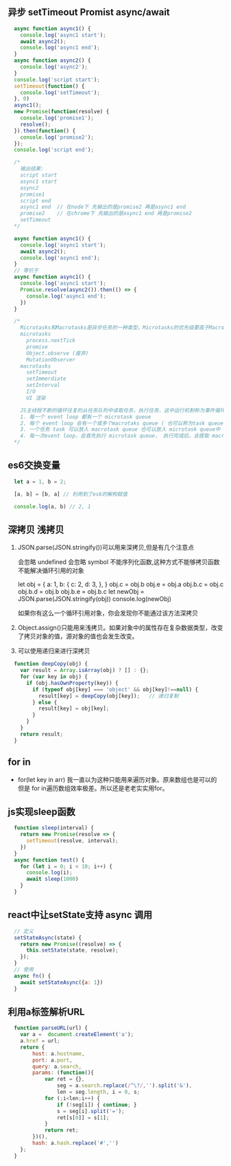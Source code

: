 ## 异步 setTimeout Promist async/await
```javascript
  async function async1() {
    console.log('async1 start');
    await async2();
    console.log('async1 end');
  }
  async function async2() {
    console.log('async2');
  }
  console.log('script start');
  setTimeout(function() {
    console.log('setTimeout');
  }, 0)
  async1();
  new Promise(function(resolve) {
    console.log('promise1');
    resolve();
  }).then(function() {
    console.log('promise2');
  });
  console.log('script end');

  /*
    输出结果: 
    script start
    async1 start
    async2
    promise1
    script end
    async1 end  // 在node下 先输出的是promise2 再是async1 end
    promise2    // 在chrome下 先输出的是async1 end 再是promise2
    setTimeout
  */

  async function async1() {
    console.log('async1 start');
    await async2();
    console.log('async1 end');
  }
  // 等价于
  async function async1() {
    console.log('async1 start');
    Promise.resolve(async2()).then(() => {
      console.log('async1 end');
    })
  }

  /*
    Microtasks和Macrotasks是异步任务的一种类型，Microtasks的优先级要高于Macrotasks，下面是它们所包含的api：
    microtasks
      process.nextTick
      promise
      Object.observe (废弃)
      MutationObserver
    macrotasks
      setTimeout
      setImmerdiate
      setInterval
      I/O
      UI 渲染

    JS主线程不断的循环往复的从任务队列中读取任务，执行任务，这中运行机制称为事件循环（event loop）。
    1. 每一个 event loop 都有一个 microtask queue
    2. 每个 event loop 会有一个或多个macrotaks queue ( 也可以称为task queue )
    3. 一个任务 task 可以放入 macrotask queue 也可以放入 microtask queue中
    4. 每一次event loop，会首先执行 microtask queue， 执行完成后，会提取 macrotask queue 的一个任务加入 microtask queue， 接着继续执行microtask queue，依次执行下去直至所有任务执行结束。
  */
```

## es6交换变量
```javascript
  let a = 1, b = 2;

  [a, b] = [b, a] // 利用到了es6的解构赋值

  console.log(a, b) // 2, 1
```

## 深拷贝 浅拷贝

  1. JSON.parse(JSON.stringify())可以用来深拷贝,但是有几个注意点

	  会忽略 undefined
	  会忽略 symbol
	  不能序列化函数,这种方式不能够拷贝函数
	  不能解决循环引用的对象

	  	let obj = {
			a: 1,
			b: {
			  c: 2,
			  d: 3,
			},
	  	}
		  obj.c = obj.b
		  obj.e = obj.a
		  obj.b.c = obj.c
		  obj.b.d = obj.b
		  obj.b.e = obj.b.c
		  let newObj = JSON.parse(JSON.stringify(obj))
		  console.log(newObj)

	  如果你有这么一个循环引用对象，你会发现你不能通过该方法深拷贝

  2. Object.assign()只能用来浅拷贝。如果对象中的属性存在复杂数据类型，改变了拷贝对象的值，源对象的值也会发生改变。

  3. 可以使用递归来进行深拷贝
  ```javascript
    function deepCopy(obj) {
      var result = Array.isArray(obj) ? [] : {};
      for (var key in obj) {
        if (obj.hasOwnProperty(key)) {
          if (typeof obj[key] === 'object' && obj[key]!==null) {
            result[key] = deepCopy(obj[key]);   // 递归复制
          } else {
            result[key] = obj[key];
          }
        }
      }
      return result;
    }
  ```

## for in

  - for(let key in arr) 我一直以为这种只能用来遍历对象。原来数组也是可以的
  	但是 for in遍历数组效率极差。所以还是老老实实用for。
  
## js实现sleep函数

```javascript
  function sleep(interval) {
    return new Promise(resolve => {
      setTimeout(resolve, interval);
    })
  }
  async function test() {
    for (let i = 0; i < 10; i++) {
      console.log(i);
      await sleep(1000)
    }
  }
```

## react中让setState支持 async 调用

```javascript
  // 定义
  setStateAsync(state) {
    return new Promise((resolve) => {
      this.setState(state, resolve);
    });
  }
  // 使用
  async fn() {
    await setStateAsync({a: 1})
  }
```

## 利用a标签解析URL

```javascript
  function parseURL(url) {
    var a =  document.createElement('a');
    a.href = url;
    return {
        host: a.hostname,
        port: a.port,
        query: a.search,
        params: (function(){
            var ret = {},
                seg = a.search.replace(/^\?/,'').split('&'),
                len = seg.length, i = 0, s;
            for (;i<len;i++) {
                if (!seg[i]) { continue; }
                s = seg[i].split('=');
                ret[s[0]] = s[1];
            }
            return ret;
        })(),
        hash: a.hash.replace('#','')
    };
  }
```